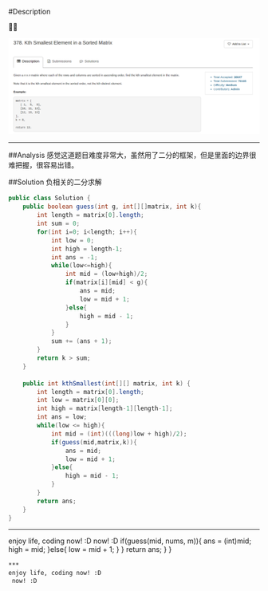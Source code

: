 #Description

:star2::star2:

![](/images/Kth_Smallest_Element_In_a_Sorted_Matrix.png)

***
##Analysis
感觉这道题目难度非常大，虽然用了二分的框架，但是里面的边界很难把握，很容易出错。

##Solution 负相关的二分求解

```java
public class Solution {
    public boolean guess(int g, int[][]matrix, int k){
        int length = matrix[0].length;
        int sum = 0;
        for(int i=0; i<length; i++){
            int low = 0;
            int high = length-1;
            int ans = -1;
            while(low<=high){
                int mid = (low+high)/2;
                if(matrix[i][mid] < g){
                    ans = mid;
                    low = mid + 1;
                }else{
                    high = mid - 1;
                }
            }
            sum += (ans + 1);
        }
        return k > sum;
    }
    
    public int kthSmallest(int[][] matrix, int k) {
        int length = matrix[0].length;
        int low = matrix[0][0];
        int high = matrix[length-1][length-1];
        int ans = low;
        while(low <= high){
            int mid = (int)(((long)low + high)/2);
            if(guess(mid,matrix,k)){
                ans = mid;
                low = mid + 1;
            }else{
                high = mid - 1;
            }
        }
        return ans;
    }
}
```
***
enjoy life, coding now! :D
 now! :D
           if(guess(mid, nums, m)){
                ans = (int)mid;
                high = mid;
            }else{
                low = mid + 1;
            }
        }
        return ans;
    }
}
```
***
enjoy life, coding now! :D
 now! :D
